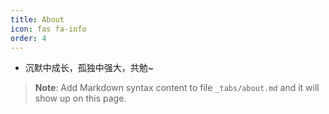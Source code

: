 ```yaml
---
title: About
icon: fas fa-info
order: 4
---
```


+ 沉默中成长，孤独中强大，共勉~

> **Note**: Add Markdown syntax content to file `_tabs/about.md` and it will show up on this page.
